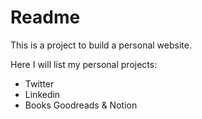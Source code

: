 # Readme
This is a project to build a personal website.

Here I will list my personal projects:
* Twitter
* Linkedin
* Books Goodreads & Notion
